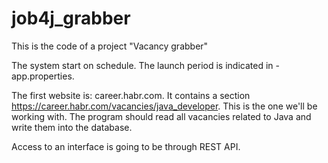 # job4j_grabber

This is the code of a project "Vacancy grabber"

The system start on schedule. The launch period is indicated in - app.properties.

The first website is: career.habr.com. It contains a section https://career.habr.com/vacancies/java_developer. This is the one we'll be working with. The program should read all vacancies related to Java and write them into the database.

Access to an interface is going to be through REST API.
